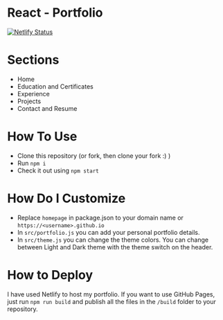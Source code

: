 # React - Portfolio

[![Netlify Status](https://api.netlify.com/api/v1/badges/afea2508-00ca-464f-8f63-a4283928fc0f/deploy-status)](https://aryankr.netlify.app/#/home)


# Sections

- Home
- Education and Certificates
- Experience
- Projects
- Contact and Resume

# How To Use

- Clone this repository (or fork, then clone your fork :) )
- Run `npm i`
- Check it out using `npm start`

# How Do I Customize

- Replace `homepage` in package.json to your domain name or `https://<username>.github.io`
- In `src/portfolio.js` you can add your personal portfolio details.
- In `src/theme.js` you can change the theme colors. You can change between Light and Dark theme with the theme switch on the header.

# How to Deploy

I have used Netlify to host my portfolio. If you want to use GitHub Pages, just run `npm run build` and publish all the files in the `/build` folder to your repository.
